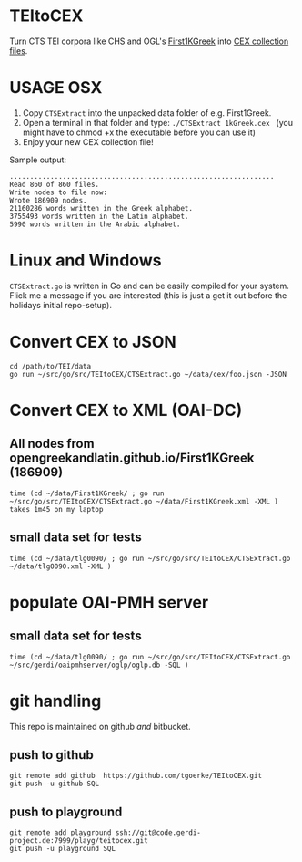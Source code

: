 # TEItoCEX
Turn CTS TEI corpora like CHS and OGL's [First1KGreek](http://opengreekandlatin.github.io/First1KGreek/) into [CEX collection files](https://github.com/cite-architecture/citedx/blob/master/docs/CEX-spec-3.0.md). 

# USAGE OSX

1. Copy `CTSExtract` into the unpacked data folder of e.g. First1Greek. 
2. Open a terminal in that folder and type: `./CTSExtract 1kGreek.cex ` (you might have to chmod +x the executable before you can use it)
3. Enjoy your new CEX collection file!

Sample output:

```
.................................................................
Read 860 of 860 files.
Write nodes to file now:
Wrote 186909 nodes.
21160286 words written in the Greek alphabet.
3755493 words written in the Latin alphabet.
5990 words written in the Arabic alphabet.
```

# Linux and Windows

`CTSExtract.go` is written in Go and can be easily compiled for your system. Flick me a message if you are interested (this is just a get it out before the holidays initial repo-setup).


# Convert CEX to JSON

```
cd /path/to/TEI/data
go run ~/src/go/src/TEItoCEX/CTSExtract.go ~/data/cex/foo.json -JSON
```

# Convert CEX to XML (OAI-DC)

## All nodes from opengreekandlatin.github.io/First1KGreek (186909)
```
time (cd ~/data/First1KGreek/ ; go run ~/src/go/src/TEItoCEX/CTSExtract.go ~/data/First1KGreek.xml -XML )
takes 1m45 on my laptop
```

## small data set for tests
```
time (cd ~/data/tlg0090/ ; go run ~/src/go/src/TEItoCEX/CTSExtract.go ~/data/tlg0090.xml -XML )
```

# populate OAI-PMH server

## small data set for tests
```
time (cd ~/data/tlg0090/ ; go run ~/src/go/src/TEItoCEX/CTSExtract.go ~/src/gerdi/oaipmhserver/oglp/oglp.db -SQL )
```

# git handling

This repo is maintained on github *and* bitbucket.

## push to github
```
git remote add github  https://github.com/tgoerke/TEItoCEX.git
git push -u github SQL
```

## push to playground
```
git remote add playground ssh://git@code.gerdi-project.de:7999/playg/teitocex.git
git push -u playground SQL
```

